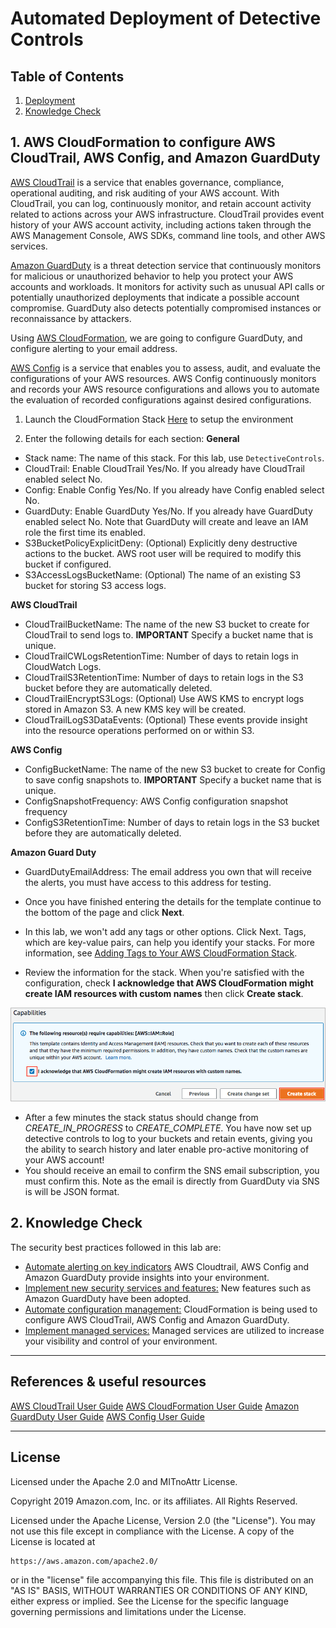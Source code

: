 # Automated Deployment of Detective Controls


## Table of Contents

1. [Deployment](#deployment)
2. [Knowledge Check](#knowledge_check)

## 1. AWS CloudFormation to configure AWS CloudTrail, AWS Config, and Amazon GuardDuty <a name="deployment"></a>

[AWS CloudTrail](https://aws.amazon.com/cloudtrail/) is a service that enables governance, compliance, operational auditing, and risk auditing of your AWS account. With CloudTrail, you can log, continuously monitor, and retain account activity related to actions across your AWS infrastructure. CloudTrail provides event history of your AWS account activity, including actions taken through the AWS Management Console, AWS SDKs, command line tools, and other AWS services.

[Amazon GuardDuty](https://aws.amazon.com/guardduty/) is a threat detection service that continuously monitors for malicious or unauthorized behavior to help you protect your AWS accounts and workloads. It monitors for activity such as unusual API calls or potentially unauthorized deployments that indicate a possible account compromise. GuardDuty also detects potentially compromised instances or reconnaissance by attackers.

Using [AWS CloudFormation](https://aws.amazon.com/cloudformation/), we are going to configure GuardDuty, and configure alerting to your email address.

[AWS Config](https://aws.amazon.com/config/) is a service that enables you to assess, audit, and evaluate the configurations of your AWS resources. AWS Config continuously monitors and records your AWS resource configurations and allows you to automate the evaluation of recorded configurations against desired configurations.

1. Launch the CloudFormation Stack [Here](https://console.aws.amazon.com/cloudformation/home?region=ap-southeast-1#/stacks/new?stackName=Detective-Controls&templateURL=https://securityroadshowbucket.s3-ap-southeast-2.amazonaws.com/cloudtrail-config-guardduty.yaml) to setup the  environment

2. Enter the following details for each section:
  **General**
  * Stack name: The name of this stack. For this lab, use `DetectiveControls`.
  * CloudTrail: Enable CloudTrail Yes/No. If you already have CloudTrail enabled select No.
  * Config: Enable Config Yes/No. If you already have Config enabled select No.
  * GuardDuty: Enable GuardDuty Yes/No. If you already have GuardDuty enabled select No. Note that GuardDuty will create and leave an IAM role the first time its enabled.
  * S3BucketPolicyExplicitDeny: (Optional) Explicitly deny destructive actions to the bucket. AWS root user will be required to modify this bucket if configured.
  * S3AccessLogsBucketName: (Optional) The name of an existing S3 bucket for storing S3 access logs.
  
  **AWS CloudTrail**
  * CloudTrailBucketName: The name of the new S3 bucket to create for CloudTrail to send logs to.  **IMPORTANT** Specify a bucket name that is unique.
  * CloudTrailCWLogsRetentionTime: Number of days to retain logs in CloudWatch Logs.
  * CloudTrailS3RetentionTime: Number of days to retain logs in the S3 bucket before they are automatically deleted.
  * CloudTrailEncryptS3Logs: (Optional) Use AWS KMS to encrypt logs stored in Amazon S3. A new KMS key will be created.
  * CloudTrailLogS3DataEvents: (Optional) These events provide insight into the resource operations performed on or within S3.
  
  **AWS Config**
  * ConfigBucketName: The name of the new S3 bucket to create for Config to save config snapshots to.  **IMPORTANT** Specify a bucket name that is unique.
  * ConfigSnapshotFrequency: AWS Config configuration snapshot frequency
  * ConfigS3RetentionTime: Number of days to retain logs in the S3 bucket before they are automatically deleted.
  
  **Amazon Guard Duty**
  * GuardDutyEmailAddress: The email address you own that will receive the alerts, you must have access to this address for testing.

  * Once you have finished entering the details for the template continue to the bottom of the page and click **Next**.
  * In this lab, we won't add any tags or other options. Click Next. Tags, which are key-value pairs, can help you identify your stacks. For more information, see [Adding Tags to Your AWS CloudFormation Stack](https://docs.aws.amazon.com/AWSCloudFormation/latest/UserGuide//cfn-console-add-tags.html).
  * Review the information for the stack. When you're satisfied with the configuration, check **I acknowledge that AWS CloudFormation might create IAM resources with custom names** then click **Create stack**.

![cloudformation-createstack-final](Images/cloudformation-createstack-final.png)

  * After a few minutes the stack status should change from *CREATE_IN_PROGRESS* to *CREATE_COMPLETE*.
You have now set up detective controls to log to your buckets and retain events, giving you the ability to search history and later enable pro-active monitoring of your AWS account!
  * You should receive an email to confirm the SNS email subscription, you must confirm this. Note as the email is directly from GuardDuty via SNS is will be JSON format.

## 2. Knowledge Check <a name="knowledge_check"></a>

The security best practices followed in this lab are: <a name="best_practices"></a>

* [Automate alerting on key indicators](https://wa.aws.amazon.com/wat.question.SEC_4.en.html) AWS Cloudtrail, AWS Config and Amazon GuardDuty provide insights into your environment.
* [Implement new security services and features:](https://wa.aws.amazon.com/wat.question.SEC_5.en.html) New features such as Amazon GuardDuty have been adopted.
* [Automate configuration management:](https://wa.aws.amazon.com/wat.question.SEC_6.en.html) CloudFormation is being used to configure AWS CloudTrail, AWS Config and Amazon GuardDuty.
* [Implement managed services:](https://wa.aws.amazon.com/wat.question.SEC_7.en.html) Managed services are utilized to increase your visibility and control of your environment.

***

## References & useful resources

[AWS CloudTrail User Guide](https://docs.aws.amazon.com/awscloudtrail/latest/userguide/cloudtrail-user-guide.html)
[AWS CloudFormation User Guide](https://docs.aws.amazon.com/AWSCloudFormation/latest/UserGuide/Welcome.html)
[Amazon GuardDuty User Guide](https://docs.aws.amazon.com/guardduty/latest/ug/what-is-guardduty.html)
[AWS Config User Guide](https://docs.aws.amazon.com/config/latest/)

***

## License

Licensed under the Apache 2.0 and MITnoAttr License.

Copyright 2019 Amazon.com, Inc. or its affiliates. All Rights Reserved.

Licensed under the Apache License, Version 2.0 (the "License"). You may not use this file except in compliance with the License. A copy of the License is located at

    https://aws.amazon.com/apache2.0/

or in the "license" file accompanying this file. This file is distributed on an "AS IS" BASIS, WITHOUT WARRANTIES OR CONDITIONS OF ANY KIND, either express or implied. See the License for the specific language governing permissions and limitations under the License.
